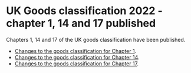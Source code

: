 # UK Goods classification 2022 - chapter 1, 14 and 17 published

Chapters 1, 14 and 17 of the UK goods classification have been published.
- [Changes to the goods classification for Chapter 1](https://www.google.com).
- [Changes to the goods classification for Chapter 14](https://www.google.com).
- [Changes to the goods classification for Chapter 17](https://www.google.com).
